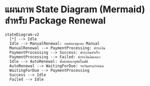 # แผนภาพ State Diagram (Mermaid) สำหรับ Package Renewal

```mermaid
stateDiagram-v2
  [*] --> Idle
  Idle --> ManualRenewal: กดต่ออายุแบบ Manual
  ManualRenewal --> PaymentProcessing: ชำระเงิน
  PaymentProcessing --> Success: ชำระเงินสำเร็จ
  PaymentProcessing --> Failed: ชำระเงินล้มเหลว
  Idle --> AutoRenewal: ตั้งค่าต่ออายุอัตโนมัติ
  AutoRenewal --> WaitingForDue: รอวันครบกำหนด
  WaitingForDue --> PaymentProcessing
  Success --> Idle
  Failed --> Idle
```
